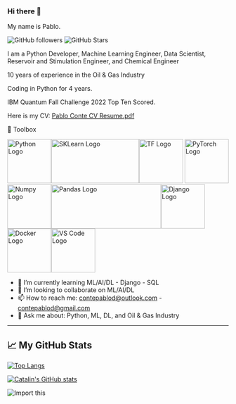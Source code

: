 ### Hi there 👋

My name is Pablo.

![GitHub followers](https://img.shields.io/github/followers/contepablod?style=social)
![GitHub Stars](https://img.shields.io/github/stars/contepablod?style=social)



I am a Python Developer, Machine Learning Engineer, Data Scientist, Reservoir and Stimulation Engineer, and Chemical Engineer

10 years of experience in the Oil & Gas Industry

Coding in Python for 4 years.

IBM Quantum Fall Challenge 2022 Top Ten Scored.

Here is my CV: [Pablo Conte CV Resume.pdf](https://github.com/contepablod/contepablod/files/10299362/Pablo.Conte.CV.Resume.pdf)


🧰 Toolbox

<img src="https://cdn.worldvectorlogo.com/logos/python-5.svg" alt="Python Logo" width="100" height="100"/><img src="https://upload.wikimedia.org/wikipedia/commons/thumb/0/05/Scikit_learn_logo_small.svg/1920px-Scikit_learn_logo_small.svg.png" alt="SKLearn Logo" width="200" height="100"/><img src="https://cdn.worldvectorlogo.com/logos/tensorflow-2.svg" alt="TF Logo" width="100" height="100"/>
<img src="https://upload.wikimedia.org/wikipedia/commons/thumb/1/10/PyTorch_logo_icon.svg/640px-PyTorch_logo_icon.svg.png" alt="PyTorch Logo" width="100" height="100"/><img src="https://cdn.worldvectorlogo.com/logos/numpy-1.svg" alt="Numpy Logo" width="100" height="100"/><img src="https://upload.wikimedia.org/wikipedia/commons/thumb/e/ed/Pandas_logo.svg/512px-Pandas_logo.svg.png?20200209204934" alt="Pandas Logo" width="250" height="100"/><img src="https://cdn.worldvectorlogo.com/logos/django.svg" alt="Django Logo" width="100" height="100"/><img src="https://cdn.worldvectorlogo.com/logos/docker.svg" alt="Docker Logo" width="100" height="100"/><img src="https://cdn.worldvectorlogo.com/logos/visual-studio-code-1.svg" alt="VS Code Logo" width="100" height="100"/>



- 🌱 I’m currently learning ML/AI/DL - Django - SQL
- 👯 I’m looking to collaborate on ML/AI/DL
- 📫 How to reach me: contepablod@outlook.com - contepablod@gmail.com
- 💬 Ask me about: Python, ML, DL, and Oil & Gas Industry


---

## &#x1f4c8; My GitHub Stats

[![Top Langs](https://github-readme-stats.vercel.app/api/top-langs/?username=contepablod&hide=java,html,css&theme=radical)](https://github.com/anuraghazra/github-readme-stats)

[![Catalin's GitHub stats](https://github-readme-stats.vercel.app/api?username=contepablod&theme=radical)](https://github.com/anuraghazra/github-readme-stats)

![Import this](https://user-images.githubusercontent.com/80008587/189157077-c6295841-69a1-4ff4-9f72-655774174ef2.jpg)


<!--
**contepablod/contepablod** is a ✨ _special_ ✨ repository because its `README.md` (this file) appears on your GitHub profile.

Here are some ideas to get you started:

- 🔭 I’m currently working on ...
- 🌱 I’m currently learning ...
- 👯 I’m looking to collaborate on ...
- 🤔 I’m looking for help with ...
- 💬 Ask me about ...
- 📫 How to reach me: ...
- 😄 Pronouns: ...
- ⚡ Fun fact: ...
-->

